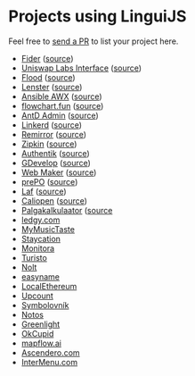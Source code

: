 # Projects using LinguiJS

Feel free to [send a PR](https://github.com/lingui/js-lingui/issues/new) to list your project here.

- [Fider](https://fider.io/) ([source](https://github.com/getfider/fider))
- [Uniswap Labs Interface](https://app.uniswap.org/) ([source](https://github.com/Uniswap/interface))
- [Flood](https://flood.js.org/) ([source](https://github.com/jesec/flood))
- [Lenster](https://lenster.xyz/) ([source](https://github.com/lensterxyz/lenster))
- [Ansible AWX](https://github.com/ansible/awx) ([source](https://github.com/ansible/awx))
- [flowchart.fun](https://flowchart.fun/) ([source](https://github.com/tone-row/flowchart-fun))
- [AntD Admin](https://github.com/zuiidea/antd-admin#readme) ([source](https://github.com/zuiidea/antd-admin))
- [Linkerd](https://linkerd.io/) ([source](https://github.com/linkerd/linkerd2))
- [Remirror](https://remirror.io/) ([source](https://github.com/remirror/remirror))
- [Zipkin](https://zipkin.io/) ([source](https://github.com/openzipkin/zipkin))
- [Authentik](https://goauthentik.io/) ([source](https://github.com/goauthentik/authentik))
- [GDevelop](https://gdevelop.io/) ([source](https://github.com/4ian/GDevelop))
- [Web Maker](https://webmaker.app/) ([source](https://github.com/chinchang/web-maker))
- [prePO](https://prepo.io/) ([source](https://github.com/prepo-io/prepo-monorepo))
- [Laf](https://www.lafyun.com/) ([source](https://github.com/labring/laf))
- [Caliopen](https://www.caliopen.org/) ([source](https://github.com/CaliOpen/Caliopen/tree/master/src/frontend/web_application))
- [Palgakalkulaator](https://www.palgakalkulaator.ee/) ([source](https://github.com/madisvain/palgakalkulaator)
- [ledgy.com](https://www.ledgy.com/)
- [MyMusicTaste](https://www.mymusictaste.com/)
- [Staycation](https://www.staycation.co/)
- [Monitora](https://monitora.cz/)
- [Turisto](https://turisto.com/)
- [Nolt](https://nolt.io/)
- [easyname](https://www.easyname.com/)
- [LocalEthereum](https://localethereum.com/)
- [Upcount](https://github.com/madisvain/upcount)
- [Symbolovník](http://www.symbolovnik.cz)
- [Notos](https://www.notos.co)
- [Greenlight](https://greenlightready.com)
- [OkCupid](https://www.okcupid.com)
- [mapflow.ai](https://mapflow.ai)
- [Ascendero.com](https://ascendero.com/)
- [InterMenu.com](https://intermenu.com)
